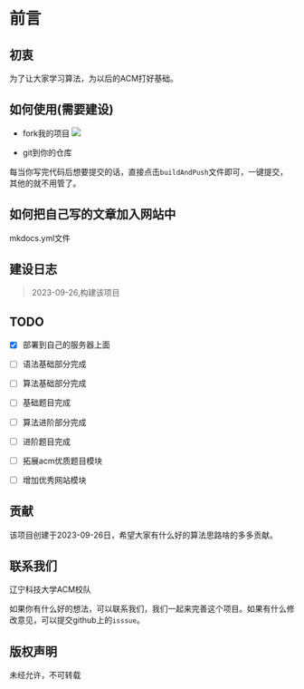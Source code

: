 # 前言

## 初衷

为了让大家学习算法，为以后的ACM打好基础。


## 如何使用(需要建设)



- fork我的项目
![](https://s2.loli.net/2023/11/24/vmAwM26FGKpztVg.png)


- git到你的仓库


每当你写完代码后想要提交的话，直接点击`buildAndPush`文件即可，一键提交，其他的就不用管了。


## 如何把自己写的文章加入网站中

mkdocs.yml文件



## 建设日志

> 2023-09-26,构建该项目


## TODO

- [x] 部署到自己的服务器上面
- [ ] 语法基础部分完成
- [ ] 算法基础部分完成
- [ ] 基础题目完成
- [ ] 算法进阶部分完成
- [ ] 进阶题目完成
- [ ] 拓展acm优质题目模块
- [ ] 增加优秀网站模块



## 贡献

该项目创建于2023-09-26日，希望大家有什么好的算法思路啥的多多贡献。



## 联系我们

辽宁科技大学ACM校队


如果你有什么好的想法，可以联系我们，我们一起来完善这个项目。如果有什么修改意见，可以提交github上的`isssue`。

## 版权声明

未经允许，不可转载










